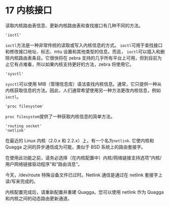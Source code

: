 # 17 内核接口

读取内核路由表信息、更新内核路由表和查找接口有几种不同的方法。

```shell
'ioctl'
```

 `ioctl`方法是一种非常传统的读取或写入内核信息的方式。 `ioctl`可用于查找接口和修改接口地址、标志、mtu 设置和其他类型的信息。而且， `ioctl`可以插入和删除内核路由表条目。它很快将在 zebra 支持的几乎所有平台上可用，但到目前为止它有点难看，所以如果内核支持更好的方法，zebra 将使用它。

```shell
'sysctl'
```

`sysctl`可以使用 MIB（管理信息库）语法查找内核信息。通常，它只提供一种从内核获取信息的方法。因此，人们通常希望使用另一种方法更改内核信息，例如`ioctl`。

```shell
'proc filesystem'
```

`proc filesystem`提供了一种获取内核信息的简单方法。

```shell
'routing socket'
'netlink'
```

在最近的 Linux 内核（2.0.x 和 2.2.x）上，有一个名为`netlink`. 它使内核和 Quagga 之间的异步通信成为可能，类似于 BSD 系统上的路由套接字。

在使用此功能之前，请务必选择（在内核配置中）内核/网络链接支持选项“内核/用户网络链接驱动程序”和“路由消息”。

今天，/dev/route 特殊设备文件已过时。Netlink 通信是通过在 netlink 套接字上读/写来完成的。

内核配置完成后，请重新配置并重建 Quagga。您可以使用 netlink 作为 Quagga 和内核之间的动态路由更新通道。